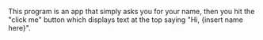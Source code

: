 This program is an app that simply asks you for your name, then you hit the "click me" button which displays text at the top saying "Hi, {insert name here}". 
